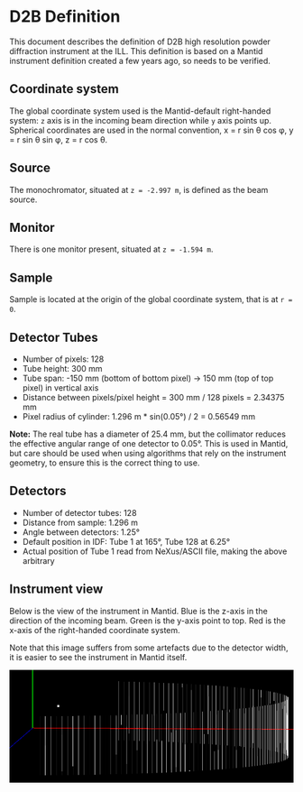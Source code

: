 # D2B Definition

This document describes the definition of D2B high resolution powder diffraction instrument at the ILL.
This definition is based on a Mantid instrument definition created a few years ago, so needs to be verified.

## Coordinate system

The global coordinate system used is the Mantid-default right-handed system: `z` axis is in the incoming beam direction while `y` axis points up. Spherical coordinates are used in the normal convention, x = r sin &theta; cos &phi;, y = r sin &theta; sin &phi;, z = r cos &theta;.

## Source

The monochromator, situated at `z = -2.997 m`, is defined as the beam source. 

## Monitor

There is one monitor present, situated at `z = -1.594 m`.

## Sample

Sample is located at the origin of the global coordinate system, that is at `r = 0`.

## Detector Tubes
 * Number of pixels: 128
 * Tube height: 300 mm
 * Tube span: -150 mm (bottom of bottom pixel) -> 150 mm (top of top pixel) in vertical axis
 * Distance between pixels/pixel height = 300 mm / 128 pixels = 2.34375 mm
 * Pixel radius of cylinder: 1.296 m * sin(0.05&deg;) / 2 = 0.56549 mm

**Note:** The real tube has a diameter of 25.4 mm, but the collimator reduces the effective angular range of one detector to 0.05&deg;. This is used in Mantid, but care should be used when using algorithms that rely on the instrument geometry, to ensure this is the correct thing to use.

## Detectors

 * Number of detector tubes: 128
 * Distance from sample: 1.296 m
 * Angle between detectors: 1.25&deg;
 * Default position in IDF: Tube 1 at 165&deg;, Tube 128 at 6.25&deg;
  * Actual position of Tube 1 read from NeXus/ASCII file, making the above arbitrary

## Instrument view

Below is the view of the instrument in Mantid. Blue is the z-axis in the direction of the incoming beam. Green is the y-axis point to top. Red is the x-axis of the right-handed coordinate system.

Note that this image suffers from some artefacts due to the detector width, it is easier to see the instrument in Mantid itself.

![D2B][image-id]
	
[image-id]: D2B.png "D2B in Mantid" 


